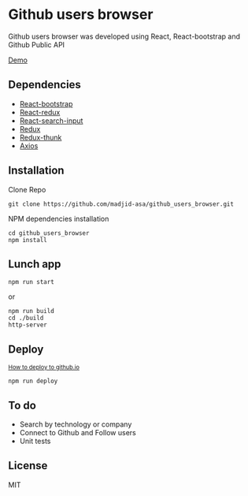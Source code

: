 # Github users browser 
Github users browser was developed using React, React-bootstrap and Github Public API

[Demo](https://madjid-asa.github.io/github_users_browser/)

## Dependencies
- [React-bootstrap](https://github.com/react-bootstrap/react-bootstrap)
- [React-redux](https://github.com/reactjs/react-redux)
- [React-search-input](https://github.com/enkidevs/react-search-input)
- [Redux](http://redux.js.org/)
- [Redux-thunk](https://github.com/gaearon/redux-thunk)
- [Axios](https://github.com/mzabriskie/axios)


## Installation

Clone Repo

````
git clone https://github.com/madjid-asa/github_users_browser.git
````

NPM dependencies installation 

````
cd github_users_browser
npm install
````

## Lunch app

````
npm run start
````
or 

````
npm run build
cd ./build
http-server
````

## Deploy 
<sub>[How to deploy to github.io](https://medium.freecodecamp.org/surge-vs-github-pages-deploying-a-create-react-app-project-c0ecbf317089)

````
npm run deploy
````

## To do
- Search by technology or company
- Connect to Github and Follow users
- Unit tests



## License
MIT
